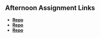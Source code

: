 ## Afternoon Assignment Links

* **[Repo](https://github.com/TylerHigby/<ASSIGNMENT_REPO>)**
* **[Repo](https://github.com/TylerHigby/<ASSIGNMENT_REPO>)**
* **[Repo](https://github.com/TylerHigby/<ASSIGNMENT_REPO>)**
